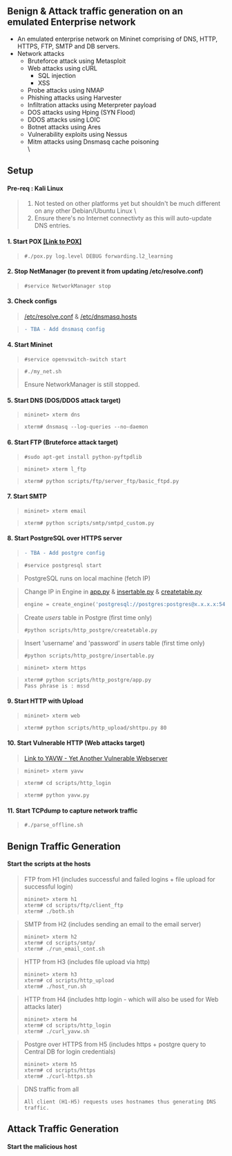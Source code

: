 ## Benign & Attack traffic generation on an emulated Enterprise network
* An emulated enterprise network on Mininet comprising of DNS, HTTP, HTTPS, FTP, SMTP and DB servers.
* Network attacks
  * Bruteforce attack using Metasploit
  * Web attacks using cURL
    * SQL injection
    * XSS
  * Probe attacks using NMAP
  * Phishing attacks using Harvester
  * Infiltration attacks using Meterpreter payload
  * DOS attacks using Hping (SYN Flood)
  * DDOS attacks using LOIC
  * Botnet attacks using Ares
  * Vulnerability exploits using Nessus
  * Mitm attacks using Dnsmasq cache poisoning
 \
 \
## Setup

#### Pre-req : Kali Linux
> 1. Not tested on other platforms yet but shouldn't be much different on any other Debian/Ubuntu Linux \
> 2. Ensure there's no Internet connectivty as this will auto-update DNS entries.

#### 1. Start POX [[Link to POX]](https://github.com/noxrepo/pox "POX Repo")
> ```console
> #./pox.py log.level DEBUG forwarding.l2_learning
> ```

#### 2. Stop NetManager (to prevent it from updating /etc/resolve.conf)
> ```console
> #service NetworkManager stop
> ```

#### 3. Check configs
> [/etc/resolve.conf](/resolve.conf) & [/etc/dnsmasq.hosts](/dnsmasq.hosts)

> ```diff
> - TBA - Add dnsmasq config
> ```

#### 4. Start Mininet
> ```console
> #service openvswitch-switch start
> ```

> ```console
> #./my_net.sh
> ```
> Ensure NetworkManager is still stopped.

#### 5. Start DNS (DOS/DDOS attack target)
> ```console
> mininet> xterm dns
> ```

> ```console
> xterm# dnsmasq --log-queries --no-daemon
> ```

#### 6. Start FTP (Bruteforce attack target)
> ```console
> #sudo apt-get install python-pyftpdlib
> ```

> ```console
> mininet> xterm l_ftp
> ```

> ```console
> xterm# python scripts/ftp/server_ftp/basic_ftpd.py
> ```

#### 7. Start SMTP
> ```console
> mininet> xterm email
> ```

> ```console
> xterm# python scripts/smtp/smtpd_custom.py
> ```

#### 8. Start PostgreSQL over HTTPS server
> ```diff
> - TBA - Add postgre config
> ```

> ```console
> #service postgresql start
> ```

> PostgreSQL runs on local machine (fetch IP)

> Change IP in Engine in [app.py](scripts/http_postgre/app.py) & [insertable.py](/scripts/http_postgre/insertable.py) & [createtable.py](scripts/http_postgre/createtable.py)
> ```python
> engine = create_engine('postgresql://postgres:postgres@x.x.x.x:5432/test', echo=True)
> ```

> Create *users* table in Postgre (first time only)
> ```console
> #python scripts/http_postgre/createtable.py
> ```

> Insert 'username' and 'password' in *users* table (first time only)
> ```console
> #python scripts/http_postgre/insertable.py
> ```

> ```console
> mininet> xterm https
> ```

> ```console
> xterm# python scripts/http_postgre/app.py
> Pass phrase is : mssd
> ```

#### 9. Start HTTP with Upload
> ```console
> mininet> xterm web
> ```

> ```console
> xterm# python scripts/http_upload/shttpu.py 80
> ```

#### 10. Start Vulnerable HTTP (Web attacks target)
> [Link to YAVW - Yet Another Vulnerable Webserver](https://github.com/noleti/yavw)

> ```console
> mininet> xterm yavw
> ```

> ```console
> xterm# cd scripts/http_login
> ```

> ```console
> xterm# python yavw.py
> ```

#### 11. Start TCPdump to capture network traffic
> ```console
> #./parse_offline.sh
> ```


## Benign Traffic Generation
#### Start the scripts at the hosts
> FTP from H1 (includes successful and failed logins + file upload for successful login)
> ```console
> mininet> xterm h1
> xterm# cd scripts/ftp/client_ftp
> xterm# ./both.sh
> ```

> SMTP from H2 (includes sending an email to the email server)
> ```console
> mininet> xterm h2
> xterm# cd scripts/smtp/
> xterm# ./run_email_cont.sh
> ```

> HTTP from H3 (includes file upload via http)
> ```console
> mininet> xterm h3
> xterm# cd scripts/http_upload
> xterm# ./host_run.sh
> ```

> HTTP from H4 (includes http login - which will also be used for Web attacks later)
> ```console
> mininet> xterm h4
> xterm# cd scripts/http_login
> xterm# ./curl_yavw.sh
> ```

> Postgre over HTTPS from H5 (includes https + postgre query to Central DB for login credentials)
> ```console
> mininet> xterm h5
> xterm# cd scripts/https
> xterm# ./curl-https.sh
> ```

> DNS traffic from all
> ```console
> All client (H1-H5) requests uses hostnames thus generating DNS traffic.
> ```

## Attack Traffic Generation
#### Start the malicious host
